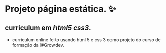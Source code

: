 # Projeto página estática. ✨
## curriculum em *html5* *css3*.

* curriculum online feito usando html 5 e css 3 como projeto do curso de formação da @Growdev.
